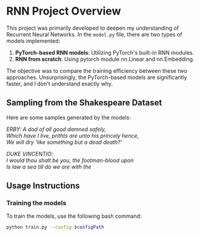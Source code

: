 # RNN Project Overview

This project was primarily developed to deepen my understanding of Recurrent Neural Networks. In the `model.py` file, there are two types of models implemented:

1. **PyTorch-based RNN models**: Utilizing PyTorch's built-in RNN modules.
2. **RNN from scratch**: Using pytorch module nn.Linear and nn.Embedding.

The objective was to compare the training efficiency between these two approaches. Unsurprisingly, the PyTorch-based models are significantly faster, and I don't understand exactly why.

## Sampling from the Shakespeare Dataset

Here are some samples generated by the models:

*ERBY:*
*A dod of all good damned safely,*  
*Which have I live, prithts are unto his princely hence,*  
*We will dry 'like something but a dead death?'*

*DUKE VINCENTIO:*  
*I would thou shalt be you, the footman-blood upon*  
*Is law a sea till do we are with the*

## Usage Instructions

### Training the models
To train the models, use the following bash command:

```bash
python train.py --config $configPath
```
